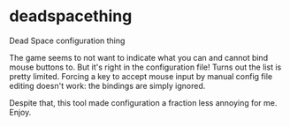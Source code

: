 deadspacething
==============

Dead Space configuration thing

The game seems to not want to indicate what you can and cannot bind mouse buttons to.
But it's right in the configuration file!
Turns out the list is pretty limited.
Forcing a key to accept mouse input by manual config file editing doesn't work: the bindings are simply ignored.

Despite that, this tool made configuration a fraction less annoying for me.
Enjoy.
